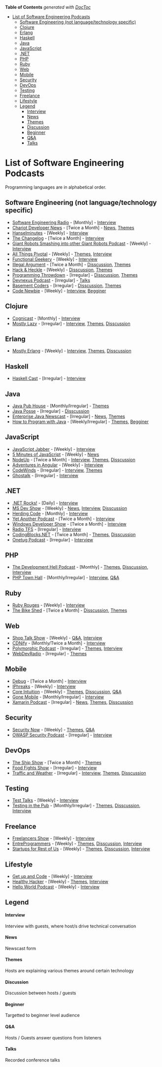 <!-- START doctoc generated TOC please keep comment here to allow auto update -->
<!-- DON'T EDIT THIS SECTION, INSTEAD RE-RUN doctoc TO UPDATE -->
**Table of Contents**  *generated with [DocToc](http://doctoc.herokuapp.com/)*

- [List of Software Engineering Podcasts](#list-of-software-engineering-podcasts)
  - [Software Engineering (not language/technology specific)](#software-engineering-not-languagetechnology-specific)
  - [Clojure](#clojure)
  - [Erlang](#erlang)
  - [Haskell](#haskell)
  - [Java](#java)
  - [JavaScript](#javascript)
  - [.NET](#net)
  - [PHP](#php)
  - [Ruby](#ruby)
  - [Web](#web)
  - [Mobile](#mobile)
  - [Security](#security)
  - [DevOps](#devops)
  - [Testing](#testing)
  - [Freelance](#freelance)
  - [Lifestyle](#lifestyle)
  - [Legend](#legend)
      - [Interview](#interview)
      - [News](#news)
      - [Themes](#themes)
      - [Discussion](#discussion)
      - [Beginner](#beginner)
      - [Q&A](#q&a)
      - [Talks](#talks)

<!-- END doctoc generated TOC please keep comment here to allow auto update -->

# List of Software Engineering Podcasts

Programming languages are in alphabetical order.

## Software Engineering (not language/technology specific)
* [Software Engineering Radio](http://www.se-radio.net/) - [Monthly] - [Interview](#interview)
* [Chariot Developer News](http://chariotsolutions.com/podcasts/) - [Twice a Month] - [News](#news), [Themes](#themes)
* [Hanselminutes](http://www.hanselminutes.com/) - [Weekly] - [Interview](#interview)
* [The Changelog](http://thechangelog.com/podcast/) - [Twice a Month] - [Interview](#interview)
* [Giant Robots Smashing into other Giant Robots Podcast](http://giantrobots.fm/) - [Weekly] - [Interview](#interview)
* [All Things Pivotal](http://www.pivotal.io/podcasts) - [Weekly] - [Themes](#themes), [Interview](#interview)
* [Functional Geekery](http://www.functionalgeekery.com/) - [Weekly] - [Interview](#interview)
* [Illegal Argument](http://www.illegalargument.com/) - [Twice a Month] - [Disscussion](#discussion), [Themes](#themes)
* [Hack & Heckle](http://hackandheckle.com/) - [Weekly] - [Disscussion](#discussion), [Themes](#themes)
* [Programming Throwdown](http://www.programmingthrowdown.com/) - [Irregular] - [Disscussion](#discussion), [Themes](#themes)
* [Devnexus Podcast](http://www.devnexus.com/static/podcast/devnexus_podcast.xml) - [Irregular] - [Talks](#talks)
* [Basement Coders](http://basementcoders.com/) - [Irregular] - [Disscussion](#discussion), [Themes](#themes)
* [Code Newbie](http://www.codenewbie.org/podcast) - [Weekly] - [Interview](#interview), [Begginer](#beginner)

## Clojure
* [Cognicast](http://blog.cognitect.com/cognicast) - [Monthly] - [Interview](#interview)
* [Mostly Lazy](http://mostlylazy.com/) - [Irregular] - [Interview](#interview), [Themes](#themes), [Disscussion](#discussion)

## Erlang
* [Mostly Erlang](http://mostlyerlang.com/) - [Weekly] - [Interview](#interview), [Themes](#themes), [Disscussion](#discussion)

## Haskell
* [Haskell Cast](http://www.haskellcast.com/) - [Irregular] - [Interview](#interview)

## Java
* [Java Pub House](http://www.javapubhouse.com/) - [Monthly/Irregular] - [Themes](#themes)
* [Java Posse](http://javaposse.com/) - [Irregular] - [Disscussion](#discussion)
* [Enterprise Java Newscast](http://blogs.jsfcentral.com/JSFNewscast/) - [Irregular] - [News](#news), [Themes](#themes)
* [How to Program with Java](https://howtoprogramwithjava.com/) - [Weekly/Irregular] - [Themes](#themes), [Begginer](#beginner)

## JavaScript
* [JavaScript Jabber](http://devchat.tv/js-jabber) - [Weekly] - [Interview](#interview)
* [5 Minutes of JavaScript](http://fivejs.codeschool.com/) - [Weekly] - [News](#news)
* [NodeUp](http://nodeup.com/) - [Twice a Month] - [Interview](#interview), [Themes](#themes), [Disscussion](#discussion)
* [Adventures in Angular](http://devchat.tv/adventures-in-angular) - [Weekly] - [Interview](#interview)
* [CodeWinds](http://codewinds.com/podcast.html) - [Irregular] - [Interview](#interview), [Themes](#themes)
* [Ghostalk](http://talk.ghost.io/) - [Irregular] - [Interview](#interview)

## .NET
* [.NET Rocks!](http://www.dotnetrocks.com/) - [Daily] - [Interview](#interview)
* [MS Dev Show](http://msdevshow.com/) - [Weekly] - [News](#news), [Interview](#interview), [Disscussion](#discussion)
* [Herding Code](http://herdingcode.com/) - [Monthly] - [Interview](#interview)
* [Yet Another Podcast](http://jesseliberty.com/podcast/) - [Twice a Month] - [Interview](#interview)
* [Windows Developer Show](http://windowsdevelopershow.com) - [Twice a Month] - [Interview](#interview)
* [Radio TFS](http://radiotfs.com/) - [Irregular] - [Interview](#interview)
* [CodingBlocks.NET](http://www.codingblocks.net/) - [Twice a Month] - [Themes](#themes), [Disscussion](#discussion)
* [Onetug Podcast](http://onetug.azurewebsites.net/) - [Irregular] - [Interview](#interview)

## PHP
* [The Development Hell Podcast](http://devhell.info/) - [Monthly] - [Themes](#themes), [Disscussion](#discussion), [Interview](#interview)
* [PHP Town Hall](http://phptownhall.com/) - [Monthly/Irregular] - [Interview](#interview), [Q&A](#qa)

## Ruby
* [Ruby Rouges](http://devchat.tv/ruby-rogues/) - [Weekly] - [Interview](#interview)
* [The Bike Shed](http://bikeshed.fm/) - [Twice a Month] - [Disscussion](#discussion), [Themes](#themes)

## Web
* [Shop Talk Show](http://shoptalkshow.com/) - [Weekly] - [Q&A](#qa), [Interview](#interview)
* [CDNify](https://cdnify.com/blog/category/podcasts/) - [Monthly/Twice a Month] - [Interview](#interview)
* [Polymorphic Podcast](http://www.polymorphicpodcast.com/) - [Irregular] - [Themes](#themes), [Interview](#interview)
* [WebDevRadio](http://webdevradio.com/) - [Irregular] - [Themes](#themes)

## Mobile
* [Debug](https://itunes.apple.com/us/podcast/debug/id578812394) - [Twice a Month] - [Interview](#interview)
* [IPhreaks](http://devchat.tv/iphreaks) - [Weekly] - [Interview](#interview)
* [Core Intuition](http://www.coreint.org/) - [Weekly] - [Themes](#themes), [Disscussion](#discussion), [Q&A](#qa) 
* [Gone Mobile](http://gonemobile.io/) - [Monthly/Irregular] - [Interview](#interview)
* [Xamarin Podcast](https://soundcloud.com/xamarin-podcast) - [Irregular] - [News](#news), [Themes](#themes), [Disscussion](#discussion)

## Security
* [Security Now](https://www.grc.com/securitynow.htm) - [Weekly] - [Themes](#themes), [Q&A](#qa) 
* [OWASP Security Podcast](https://www.owasp.org/index.php/OWASP_Podcast) - [Irregular] - [Interview](#interview)

## DevOps
* [The Ship Show](http://theshipshow.com/) - [Twice a Month] - [Themes](#themes)
* [Food Fights Show](http://foodfightshow.org/) - [Irregular] - [Interview](#interview)
* [Traffic and Weather](http://trafficandweather.io/) - [Irregular] - [Interview](#interview), [Themes](#themes), [Disscussion](#discussion)

## Testing
* [Test Talks](http://joecolantonio.com/testtalks/) - [Weekly] - [Interview](#interview)
* [Testing in the Pub](http://testinginthepub.co.uk/testinginthepub/) - [Monthly/Irregular] - [Themes](#themes), [Disscussion](#discussion), [Interview](#interview)

## Freelance
* [Freelancers Show](http://devchat.tv/freelancers) - [Weekly] - [Interview](#interview)
* [EntreProgrammers](http://entreprogrammers.com/) - [Weekly] - [Themes](#themes), [Disscussion](#discussion), [Interview](#interview)
* [Startups for Rest of Us](http://www.startupsfortherestofus.com/) - [Weekly] - [Themes](#themes), [Disscussion](#discussion), [Interview](#interview)

## Lifestyle
* [Get up and Code](http://getupandcode.com/) - [Weekly] - [Interview](#interview)
* [Healthy Hacker](http://www.healthyhacker.com/) - [Weekly] - [Themes](#themes), [Interview](#interview)
* [Hello World Podcast](http://wildermuth.com/hwpod) - [Weekly] - [Interview](#interview)

## Legend
#### Interview
Interview with guests, where host/s drive technical conversation 
#### News
Newscast form
#### Themes
Hosts are explaining various themes around certain technology
#### Discussion
Discussion between hosts / guests
#### Beginner
Targetted to beginner level audience
#### Q&A
Hosts / Guests answer questions from listeners
#### Talks
Recorded conference talks